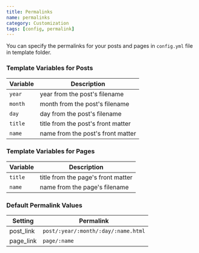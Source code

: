 ```yaml
---
title: Permalinks
name: permalinks
category: Customization
tags: [config, permalink]
---
```


You can specify the permalinks for your posts and pages in `config.yml` file in template folder.

### Template Variables for Posts

| Variable | Description |
| -------- | ----------- |
| `year`   | year from the post's filename |
| `month`  | month from the post's filename |
| `day`    | day from the post's filename |
| `title`  | title from the post's front matter |
| `name`   | name from the post's front matter |

### Template Variables for Pages

| Variable | Description |
| -------- | ----------- |
| `title`  | title from the page's front matter |
| `name`   | name from the page's filename |

### Default Permalink Values

| Setting   | Permalink |
| --------- | --------- |
| post_link | `post/:year/:month/:day/:name.html` |
| page_link | `page/:name` |
